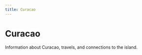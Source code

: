 ```yaml
---
title: Curacao
---
```


# Curacao

Information about Curacao, travels, and connections to the island.
